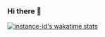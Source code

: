 ### Hi there 👋
<!-- [![instance-id's github stats](https://github-readme-stats.vercel.app/api?username=instance-id&theme=gruvbox&show_icons=true)](https://github.com/anuraghazra/github-readme-stats)  -->
[![instance-id's wakatime stats](https://github-readme-stats.vercel.app/api/wakatime?username=instanceid&theme=gruvbox&layout=compact&line_height=0)](https://github.com/anuraghazra/github-readme-stats)
<!--
**instance-id/instance-id** is a ✨ _special_ ✨ repository because its `README.md` (this file) appears on your GitHub profile.

Here are some ideas to get you started:

- 🔭 I’m currently working on ...
- 🌱 I’m currently learning ...
- 👯 I’m looking to collaborate on ...
- 🤔 I’m looking for help with ...
- 💬 Ask me about ...
- 📫 How to reach me: ...
- 😄 Pronouns: ...
- ⚡ Fun fact: ...
-->
